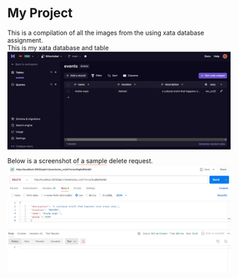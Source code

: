 # My Project

This is a compilation of all the images from the using xata database assignment.    
This is my xata database and table
![](./imagesxata/xata1.JPG)
   

Below is a screenshot of a sample delete request.
![](./imagesxata/deletexata.PNG)